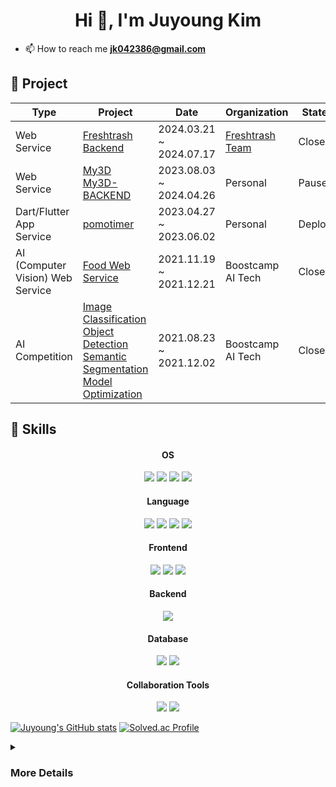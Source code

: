 <h1 align="center">Hi 👋, I'm Juyoung Kim</h1>

- 📫 How to reach me **jk042386@gmail.com**

<h2 align="left">🧩 Project</h2>

| Type | Project  | Date  | Organization  | State |
|---|---|---|---|---|
| Web Service | [Freshtrash Backend](https://github.com/fresh-trash-project/fresh-trash-backend) | 2024.03.21 ~ 2024.07.17 | [Freshtrash Team](https://github.com/fresh-trash-project) | Close |
| Web Service | [My3D](https://github.com/JadeKim042386/My3d) <br> [My3D-BACKEND](https://github.com/JadeKim042386/My3d-BACKEND) | 2023.08.03 ~ 2024.04.26 | Personal | Pause |
| Dart/Flutter App Service | [pomotimer](https://github.com/JadeKim042386/pomotimer) | 2023.04.27 ~ 2023.06.02 | Personal | Deploy |
| AI (Computer Vision) Web Service | [Food Web Service](https://github.com/JadeKim042386/final-project-level3-cv-18)  | 2021.11.19 ~ 2021.12.21 | Boostcamp AI Tech | Close |
| AI Competition | [Image Classification](https://github.com/JadeKim042386/image-classification-level1-09) <br> [Object Detection](https://github.com/JadeKim042386/object-detection-level2-cv-17) <br> [Semantic Segmentation](https://github.com/JadeKim042386/semantic-segmentation-level2-cv-17) <br> [Model Optimization](https://github.com/JadeKim042386/model-optimization-level3-cv-17) | 2021.08.23 ~ 2021.12.02 |  Boostcamp AI Tech | Close |

<h2 align="left">🔧 Skills</h2>

<h4 align="center"><strong>OS</strong></h4>
<p align="center">
  <img src="https://img.shields.io/badge/Linux-FCC624?style=flat&logo=linux&logoColor=black">
  <img src="https://img.shields.io/badge/Ubuntu-E95420?style=flat&logo=ubuntu&logoColor=white">
  <img src="https://img.shields.io/badge/macOS-000000?style=flat&logo=apple&logoColor=white">
  <img src="https://img.shields.io/badge/Windows-0078D6?style=flat&logo=windows&logoColor=white">
</p>

<h4 align="center"><strong>Language</strong></h4>
<p align="center">
  <img src="https://img.shields.io/badge/Java-ED8B00?style=flat&logo=openjdk&logoColor=white">
  <img src="https://img.shields.io/badge/Python-3776AB?style=flat&logo=python&logoColor=white">
  <img src="https://img.shields.io/badge/JavaScript-F7DF1E?style=flat&logo=javascript&logoColor=black">
  <img src="https://img.shields.io/badge/Dart-0175C2?style=flat&logo=dart&logoColor=white">
</p>

<h4 align="center"><strong>Frontend</strong></h4>
<p align="center">
  <img src="https://img.shields.io/badge/HTML-e34c26?style=flat&logo=html5&logoColor=white">
  <img src="https://img.shields.io/badge/CSS-563d7c?&style=flat&logo=css3&logoColor=white">
  <img src="https://img.shields.io/badge/Bootstrap-7952B3?style=flat&logo=bootstrap&logoColor=white">
</p>

<h4 align="center"><strong>Backend</strong></h4>
<p align="center">
  <img src="https://img.shields.io/badge/Spring-6DB33F?style=flat&logo=spring&logoColor=white">
</p>

<h4 align="center"><strong>Database</strong></h4>
<p align="center">
  <img src="https://img.shields.io/badge/MySQL-4479A1?style=flat&logo=mysql&logoColor=white">
  <img src="https://img.shields.io/badge/PostgreSQL-4169E1?style=flat&logo=postgresql&logoColor=white">
</p>

<h4 align="center"><strong>Collaboration Tools</strong></h4>
<p align="center">
  <img src="https://img.shields.io/badge/Discord-5865F2?style=flat&logo=discord&logoColor=white">
  <img src="https://img.shields.io/badge/Slack-4A154B?style=flat&logo=slack&logoColor=white">
</p>


[![Juyoung's GitHub stats](https://github-readme-stats.vercel.app/api?username=JadeKim042386)](https://github.com/anuraghazra/github-readme-stats)
[![Solved.ac Profile](http://mazassumnida.wtf/api/v2/generate_badge?boj=holmes9921)](https://solved.ac/holmes9921/)

<details>
<summary><h3>More Details</h3></summary>

<h3 align="left">Certificate</h3>

| Name  | Date  | Organization  |
|---|---|---|
| Engineer Information Processing | 2024.07.18 | Human Resources Development Service of Korea |
| AIDE Level-1  | 2023.02.07 | Korea Artificial Intelligence Association Qualification Center |
| [TensorFlow Developer](https://www.credential.net/1fd6e6f3-6ac7-4247-9fb3-1393c4405c33#gs.f4jpqz)  | 2021.08.16 ~ 2024.08.16  |  TensorFlow |
| Industrial Engineer Machinery Design |  2017.11.24  |  Human Resources Development Service of Korea |
| Industrial Engineer Computer Aided Manufacturing  | 2017.07.14 | Human Resources Development Service of Korea |
| Craftsman Information Equipment Operation | 2017.04.26 | Human Resources Development Service of Korea |
| Craftsman Information Processing | 2017.02.15 | Human Resources Development Service of Korea |

<h3 align="left">History</h3>

| Task  | Date  | Contents  |
|---|---|---|
| Plumbing Design  | 2018.01 ~ 2018.12  |  SK hynix - MF Project |
| Plumbing Design |  2018.12 ~ 2019.03  |  SK hynix - Wuxi Project |
| 3D Modeling  | 2019.07 ~  2019.11 | Air Quality Control Systems(Desulfurization, Denitrification) |
| 3D Modeling | 2019.11 ~ 2020.07 | Thermoelectric Power Plant |
| Skid Design | 2021.01 ~ 2021.05 | Kurita - Y7 Project |
| External Activity | 2021.08 ~ 2021.12 | [Boostcamp AI Tech](https://boostcamp.connect.or.kr/) - Computer Vision |
| OCR R&D | 2022.03 ~ 2023.03 | [zezedu](https://zezedu.com/) |
</details>
